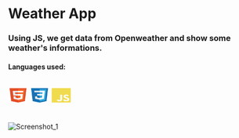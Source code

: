 <h1>Weather App</h1>

<h3>Using JS, we get data from Openweather and show some weather's informations.</h3>

<h4>Languages used:</h4> 

<div style="display: inline_block"><br>
  <img align="center" alt="HTML" height="30" width="40" src="https://raw.githubusercontent.com/devicons/devicon/master/icons/html5/html5-original.svg">
  <img align="center" alt="CSS" height="30" width="40" src="https://raw.githubusercontent.com/devicons/devicon/master/icons/css3/css3-original.svg">
  <img align="center" alt="JS" height="30" width="40" src="https://raw.githubusercontent.com/devicons/devicon/master/icons/javascript/javascript-plain.svg">
</div>

#

![Screenshot_1](https://user-images.githubusercontent.com/65736363/154067445-af610c35-c909-4555-a647-b49fe7007917.png)
